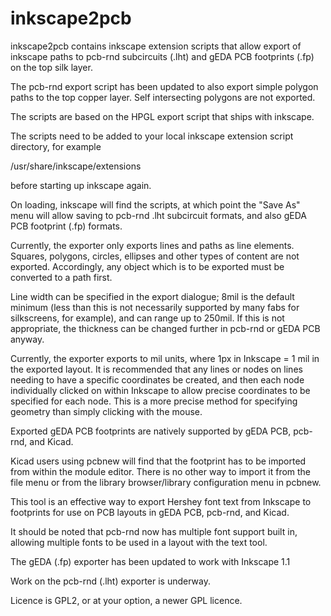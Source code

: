 # inkscape2pcb
inkscape2pcb contains inkscape extension scripts that allow export of inkscape paths to pcb-rnd subcircuits (.lht) and gEDA PCB footprints (.fp) on the top silk layer.

The pcb-rnd export script has been updated to also export simple polygon paths to the top copper layer. Self intersecting polygons are not exported.

The scripts are based on the HPGL export script that ships with inkscape.

The scripts need to be added to your local inkscape extension script directory, for example

/usr/share/inkscape/extensions

before starting up inkscape again.

On loading, inkscape will find the scripts, at which point the "Save As" menu will allow saving to pcb-rnd .lht subcircuit formats, and also gEDA PCB footprint (.fp) formats.

Currently, the exporter only exports lines and paths as line elements. Squares, polygons, circles, ellipses and other types of content are not exported. Accordingly, any object which is to be exported must be converted to a path first.

Line width can be specified in the export dialogue; 8mil is the default minimum (less than this is not necessarily supported by many fabs for silkscreens, for example), and can range up to 250mil. If this is not appropriate, the thickness can be changed further in pcb-rnd or gEDA PCB anyway. 

Currently, the exporter exports to mil units, where 1px in Inkscape = 1 mil in the exported layout. It is recommended that any lines or nodes on lines needing to have a specific coordinates be created, and then each node individually clicked on within Inkscape to allow precise coordinates to be specified for each node. This is a more precise method for specifying geometry than simply clicking with the mouse.

Exported gEDA PCB footprints are natively supported by gEDA PCB, pcb-rnd, and Kicad.

Kicad users using pcbnew will find that the footprint has to be imported from within the module editor. There is no other way to import it from the file menu or from the library browser/library configuration menu in pcbnew.

This tool is an effective way to export Hershey font text from Inkscape to footprints for use on PCB layouts in gEDA PCB, pcb-rnd, and Kicad.

It should be noted that pcb-rnd now has multiple font support built in, allowing multiple fonts to be used in a layout with the text tool.

The gEDA (.fp) exporter has been updated to work with Inkscape 1.1

Work on the pcb-rnd (.lht) exporter is underway.

Licence is GPL2, or at your option, a newer GPL licence.
